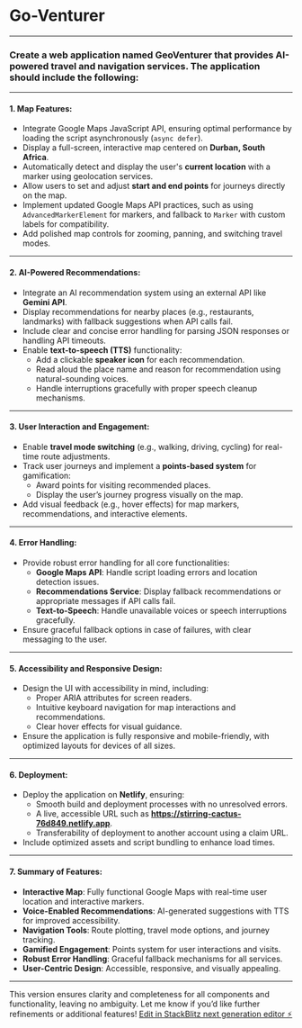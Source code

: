 # Go-Venturer

---

### Create a web application named **GeoVenturer** that provides AI-powered travel and navigation services. The application should include the following:

---

#### 1. **Map Features**:
   - Integrate Google Maps JavaScript API, ensuring optimal performance by loading the script asynchronously (`async defer`).
   - Display a full-screen, interactive map centered on **Durban, South Africa**.
   - Automatically detect and display the user's **current location** with a marker using geolocation services.
   - Allow users to set and adjust **start and end points** for journeys directly on the map.
   - Implement updated Google Maps API practices, such as using `AdvancedMarkerElement` for markers, and fallback to `Marker` with custom labels for compatibility.
   - Add polished map controls for zooming, panning, and switching travel modes.

---

#### 2. **AI-Powered Recommendations**:
   - Integrate an AI recommendation system using an external API like **Gemini API**.
   - Display recommendations for nearby places (e.g., restaurants, landmarks) with fallback suggestions when API calls fail.
   - Include clear and concise error handling for parsing JSON responses or handling API timeouts.
   - Enable **text-to-speech (TTS)** functionality:
     - Add a clickable **speaker icon** for each recommendation.
     - Read aloud the place name and reason for recommendation using natural-sounding voices.
     - Handle interruptions gracefully with proper speech cleanup mechanisms.

---

#### 3. **User Interaction and Engagement**:
   - Enable **travel mode switching** (e.g., walking, driving, cycling) for real-time route adjustments.
   - Track user journeys and implement a **points-based system** for gamification:
     - Award points for visiting recommended places.
     - Display the user’s journey progress visually on the map.
   - Add visual feedback (e.g., hover effects) for map markers, recommendations, and interactive elements.

---

#### 4. **Error Handling**:
   - Provide robust error handling for all core functionalities:
     - **Google Maps API**: Handle script loading errors and location detection issues.
     - **Recommendations Service**: Display fallback recommendations or appropriate messages if API calls fail.
     - **Text-to-Speech**: Handle unavailable voices or speech interruptions gracefully.
   - Ensure graceful fallback options in case of failures, with clear messaging to the user.

---

#### 5. **Accessibility and Responsive Design**:
   - Design the UI with accessibility in mind, including:
     - Proper ARIA attributes for screen readers.
     - Intuitive keyboard navigation for map interactions and recommendations.
     - Clear hover effects for visual guidance.
   - Ensure the application is fully responsive and mobile-friendly, with optimized layouts for devices of all sizes.

---

#### 6. **Deployment**:
   - Deploy the application on **Netlify**, ensuring:
     - Smooth build and deployment processes with no unresolved errors.
     - A live, accessible URL such as **https://stirring-cactus-76d849.netlify.app**.
     - Transferability of deployment to another account using a claim URL.
   - Include optimized assets and script bundling to enhance load times.

---

#### 7. **Summary of Features**:
   - **Interactive Map**: Fully functional Google Maps with real-time user location and interactive markers.
   - **Voice-Enabled Recommendations**: AI-generated suggestions with TTS for improved accessibility.
   - **Navigation Tools**: Route plotting, travel mode options, and journey tracking.
   - **Gamified Engagement**: Points system for user interactions and visits.
   - **Robust Error Handling**: Graceful fallback mechanisms for all services.
   - **User-Centric Design**: Accessible, responsive, and visually appealing.

---

This version ensures clarity and completeness for all components and functionality, leaving no ambiguity. Let me know if you’d like further refinements or additional features!
[Edit in StackBlitz next generation editor ⚡️](https://stackblitz.com/~/github.com/PLanet-09AI/Go-Venturer)
